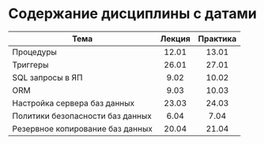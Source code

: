 # Содержание дисциплины с датами

| Тема                             | Лекция | Практика |
| -------------------------------- | :----: | :------: |
| Процедуры                        | 12.01  |  13.01   |
| Триггеры                         | 26.01  |  27.01   |
| SQL запросы в ЯП                 |  9.02  |  10.02   |
| ORM                              |  9.03  |  10.03   |
| Настройка сервера баз данных     | 23.03  |  24.03   |
| Политики безопасности баз данных |  6.04  |   7.04   |
| Резервное копирование баз данных | 20.04  |  21.04   |
